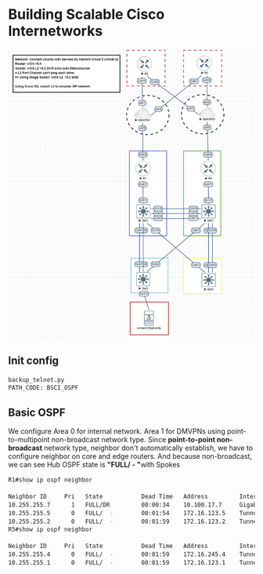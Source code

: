 # Building Scalable Cisco Internetworks
![Topology](/BSCI_OSPF/DBM_Inc_OSPF_Diagram_lab_dmvpn.JPG)

## Init config
```bash
backup_telnet.py
PATH_CODE: BSCI_OSPF
```

## Basic OSPF
We configure Area 0 for internal network. Area 1 for DMVPNs using point-to-multipoint non-broadcast network type.
Since <b>point-to-point non-broadcast</b> network type, neighbor don't automatically establish, we have to configure neighbor on core and edge routers. And because non-broadcast, we can see Hub OSPF state is <b>"FULL/ - "</b>with Spokes
```bash
R1#show ip ospf neighbor

Neighbor ID     Pri   State           Dead Time   Address         Interface
10.255.255.7      1   FULL/DR         00:00:34    10.100.17.7     GigabitEthernet0/1
10.255.255.5      0   FULL/  -        00:01:54    172.16.123.5    Tunnel0
10.255.255.2      0   FULL/  -        00:01:59    172.16.123.2    Tunnel0
R5#show ip ospf neighbor

Neighbor ID     Pri   State           Dead Time   Address         Interface
10.255.255.4      0   FULL/  -        00:01:59    172.16.245.4    Tunnel1
10.255.255.1      0   FULL/  -        00:01:59    172.16.123.1    Tunnel0
```